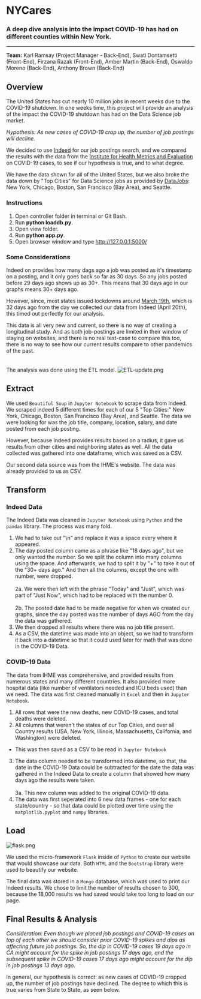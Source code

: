 # NYCares
### A deep dive analysis into the impact COVID-19 has had on different counties within New York.
<hr>

**Team:** Karl Ramsay (Project Manager - Back-End), Swati Dontamsetti (Front-End), Firzana Razak (Front-End), Amber Martin (Back-End), Oswaldo Moreno (Back-End), Anthony Brown (Back-End)

## Overview
The United States has cut nearly 10 million jobs in recent weeks due to the COVID-19 shutdown. In one weeks time, this project will provide an analysis of the impact the COVID-19 shutdown has had on the Data Science job market.

*Hypothesis: As new cases of COVID-19 crop up, the number of job postings will decline.*

We decided to use <a href="https://www.indeed.com/">Indeed</a> for our job postings search, and we compared the results with the data from the <a href="https://covid19.healthdata.org/united-states-of-america">Institute for Health Metrics and Evaluation</a> on COVID-19 cases, to see if our hypothesis is true, and to what degree.

We have the data shown for all of the United States, but we also broke the data down by "Top Cities" for Data Science jobs as provided by <a href="https://datajobs.com/">DataJobs</a>: New York, Chicago, Boston, San Francisco (Bay Area), and Seattle.

### Instructions
1. Open controller folder in terminal or Git Bash.
2. Run **python loaddb.py**. 
3. Open view folder.
4. Run **python app.py**. 
5. Open browser window and type http://127.0.0.1:5000/

### Some Considerations
Indeed on provides how many dags ago a job was posted as it's timestamp on a posting, and it only goes back so far as 30 days. So any jobs posted before 29 days ago shows up as 30+. This means that 30 days ago in our graphs means 30+ days ago.

However, since, most states issued lockdowns around <a href="https://en.wikipedia.org/wiki/2020_coronavirus_pandemic_in_the_United_States">March 19th</a>, which is 32 days ago from the day we collected our data from Indeed (April 20th), this timed out perfectly for our analysis.

This data is all very new and current, so there is no way of creating a longitudinal study. And as both job-postings are limited in their window of staying on websites, and there is no real test-case to compare this too, there is no way to see how our current results compare to other pandemics of the past.
<br><br><br>
The analysis was done using the ETL model.
![ETL-update.png](view/static/img/etl-update.png)

## Extract
We used `Beautiful Soup` in `Jupyter Notebook` to scrape data from Indeed. We scraped indeed 5 different times for each of our 5 "Top Cities:" New York, Chicago, Boston, San Francisco (Bay Area), and Seattle. The data we were looking for was the job title, company, location, salary, and date posted from each job posting.

However, because Indeed provides results based on a radius, it gave us results from other cities and neighboring states as well. All the data collected was gathered into one dataframe, which was saved as a CSV.

Our second data source was from the IHME's website. The data was already provided to us as CSV.

## Transform
### Indeed Data
The Indeed Data was cleaned in `Jupyter Notebook` using `Python` and the `pandas` library. The process was many fold.
1. We had to take out "\n" and replace it was a space every where it appeared.
2. The day posted column came as a phrase like "18 days ago", but we only wanted the number. So we split the column into many columns using the space. And afterwards, we had to split it by "+" to take it out of the "30+ days ago." And then all the columns, except the one with number, were dropped.<br><br>
  2a. We were then left with the phrase "Today" and "Just", which was part of "Just Now", which had to be replaced with the number 0.<br><br>
  2b. The posted date had to be made negative for when we created our graphs, since the day posted was the number of days AGO from the day the data was gathered. 
3. We then dropped all results where there was no job title present.
4. As a CSV, the datetime was made into an object, so we had to transform it back into a datetime so that it could used later for math that was done in the COVID-19 Data.

### COVID-19 Data
The data from IHME was comprehensive, and provided results from numerous states and many different countries. It also provided more hospital data (like number of ventilators needed and ICU beds used) than we need. The data was first cleaned manually in `Excel` and then in `Jupyter Notebook`.
1. All rows that were the new deaths, new COVID-19 cases, and total deaths were deleted.
2. All columns that weren't the states of our Top Cities, and over all Country results (USA, New York, Illinois, Massachusetts, California, and Washington) were deleted.
* This was then saved as a CSV to be read in `Jupyter Notebook`
3. The data column needed to be transformed into datetime, so that, the date in the COVID-19 Data could be subtracted for the date the data was gathered in the Indeed Data to create a column that showed how many days ago the results were taken.<br><br>
3a. This new column was added to the original COVID-19 data.
4. The data was first seperated into 6 new data frames - one for each state/country - so that data could be plotted over time using the `matplotlib.pyplot` and `numpy` libraries.

## Load
![flask.png](view/static/img/flask.png)

We used the micro-framework `Flask` inside of `Python` to create our website that would showcase our data. Both `HTML` and the `Bootstrap` library were used to beautify our website.

The final data was stored in a `Mongo` database, which was used to print our Indeed results. We chose to limit the number of results chosen to 300, because the 18,000 results we had saved would take too long to load on our page.

## Final Results & Analysis
*Consideration: Even though we placed job postings and COVID-19 cases on top of each other we should consider prior COVID-19 spikes and dips as affecting future job postings. So, the dip in COVID-19 cases 19 days ago in CA might account for the spike in job postings 17 days ago, and the subsequent spike in COVID-19 cases 17 days ago might account for the dip in job postings 13 days ago.*

In general, our hypothesis is correct: as new cases of COVID-19 cropped up, the number of job postings have declined. The degree to which this is true varies from State to State, as seen below.
